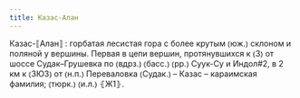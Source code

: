 ```yaml
---
title: Казас-Алан
---
```


Казас-⟦Алан⟧
: горбатая лесистая гора с более крутым ⦅юж.⦆ склоном и поляной у вершины. Первая в цепи вершин, протянувшихся к ⦅З⦆ от шоссе Судак–Грушевка по ⦅вдрз.⦆ ⦅басс.⦆ ⦅рр.⦆ Суук-Су и Индол#2, в 2 км к ⦅ЗЮЗ⦆ от ⦅н.п.⦆ Переваловка ⦅Судак.⦆ – Казас – караимская фамилия; ⦅тюрк.⦆ ⦅и.л.⦆ ⦃Ж1⦄.

